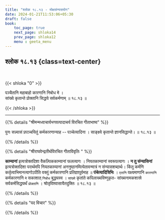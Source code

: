 ```yaml
---
title: "श्लोक १८.१३ - मोक्षसंन्यसयोग"
date: 2024-01-21T11:53:06+05:30
draft: false
book:
    toc_page: true
    next_page: shloka14
    prev_page: shloka12
    menu : geeta_menu
---
```




## श्लोक १८.१३  {class=text-center}

<br/>

{{< shloka  "0"  >}}

पञ्चैतानि महाबाहो कारणानि निबोध मे ।  
सांख्ये कृतान्ते प्रोक्तानि सिद्धये सर्वकर्मणाम् ॥ १८.१३ ॥

{{< /shloka >}}

---


{{% details "श्रीमन्मध्वाचार्यभगवत्पादाचर्य विरचित  गीताभाष्य" %}}

पुनः सन्न्यासं प्रपञ्चयितुं कर्मकारणान्याह -- पञ्चेत्यादिना । 
साङ्क्ष्ये कृतान्ते ज्ञानसिद्धान्ते। ॥ १८.१३ ॥

{{% /details %}}



{{% details "श्रीराघवेन्द्रतीर्थविरचित गीताविवृतिः " %}}

**काम्यानां** इत्यत्रोक्तदिशा वैकल्पिककाम्यानां फलत्यागः ।
नियतकाम्यानां स्वरूपत्यागः । **न तु संन्यासिनां** इत्यत्रोक्तदिशा 
परार्थमपि नियतकाम्यानां अननुष्ठानमित्येतावन्मात्रं न 
संन्यासशब्दार्थः। किंतु कर्मणि कर्तृत्वाभिमानत्यागोऽपीति वक्तुं 
कर्मकारणानि प्रतिज्ञापूर्वमाह ॥ **पंचेत्यादित्रिभिः** । `एतानि` 
वक्ष्यमाणानि `कारणानि` कर्मकारणानि `मे`
सकाशात्‌ `निबोध` बुद्ध्यस्व । `सांख्ये` कृतांते 
कपिलाख्यविष्णुकृत- सांख्यनामकशास्रे
सर्वकर्मसिद्ध्यर्थं `प्रोक्तानि` । श्रोतृविश्वासायैतदुक्तिः ॥ १८.१३ ॥

{{% /details %}}


{{% details "पद विचार" %}}


{{% /details %}}
